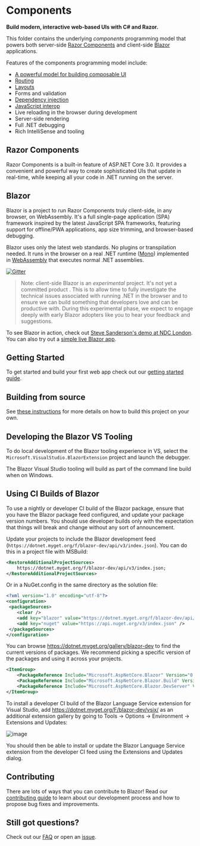 # Components

**Build modern, interactive web-based UIs with C# and Razor.**

This folder contains the underlying *components* programming model that powers both server-side [Razor Components](#razor-components) and client-side [Blazor](#blazor) applications.

Features of the components programming model include:

- [A powerful model for building composable UI](https://blazor.net/docs/components/index.html)
- [Routing](https://blazor.net/docs/routing.html)
- [Layouts](https://blazor.net/docs/layouts.html)
- Forms and validation
- [Dependency injection](https://blazor.net/docs/dependency-injection.html)
- [JavaScript interop](https://blazor.net/docs/javascript-interop.html)
- Live reloading in the browser during development
- Server-side rendering
- Full .NET debugging
- Rich IntelliSense and tooling

## Razor Components

Razor Components is a built-in feature of ASP.NET Core 3.0. It provides a convenient and powerful way to create sophisticated UIs that update in real-time, while keeping all your code in .NET running on the server.

## Blazor

Blazor is a project to run Razor Components truly client-side, in any browser, on WebAssembly. It's a full single-page application (SPA) framework inspired by the latest JavaScript SPA frameworks, featuring support for offline/PWA applications, app size trimming, and browser-based debugging.

Blazor uses only the latest web standards. No plugins or transpilation needed. It runs in the browser on a real .NET runtime ([Mono](http://www.mono-project.com/news/2017/08/09/hello-webassembly/)) implemented in [WebAssembly](http://webassembly.org) that executes normal .NET assemblies.

[![Gitter](https://badges.gitter.im/aspnet/Blazor.svg)](https://gitter.im/aspnet/Blazor?utm_source=badge&utm_medium=badge&utm_campaign=pr-badge)

> Note: client-side Blazor is an *experimental* project. It's not yet a committed product . This is to allow time to fully investigate the technical issues associated with running .NET in the browser and to ensure we can build something that developers love and can be productive with. During this experimental phase, we expect to engage deeply with early Blazor adopters like you to hear your feedback and suggestions.

To see Blazor in action, check out [Steve Sanderson's demo at NDC London](https://youtu.be/0RfUPr0KrSM). You can also try out a [simple live Blazor app](https://blazor-demo.github.io/).

## Getting Started

To get started and build your first web app check out our [getting started guide](https://go.microsoft.com/fwlink/?linkid=870449).

## Building from source

See [these instructions](/docs/BuildFromSource.md) for more details on how to build this project on your own.

## Developing the Blazor VS Tooling

To do local development of the Blazor tooling experience in VS, select the `Microsoft.VisualStudio.BlazorExtension`
project and launch the debugger.

The Blazor Visual Studio tooling will build as part of the command line build when on Windows.

## Using CI Builds of Blazor

To use a nightly or developer CI build of the Blazor package, ensure that you have the Blazor package feed configured, and update your package version numbers. You should use developer builds only with the expectation that things will break and change without any sort of announcement.

Update your projects to include the Blazor development feed (`https://dotnet.myget.org/f/blazor-dev/api/v3/index.json`). You can do this in a project file with MSBuild:

```xml
<RestoreAdditionalProjectSources>
    https://dotnet.myget.org/f/blazor-dev/api/v3/index.json;
</RestoreAdditionalProjectSources>
```

Or in a NuGet.config in the same directory as the solution file:

```xml
<?xml version="1.0" encoding="utf-8"?>
<configuration>
 <packageSources>
    <clear />
    <add key="blazor" value="https://dotnet.myget.org/f/blazor-dev/api/v3/index.json" />
    <add key="nuget" value="https://api.nuget.org/v3/index.json" />
 </packageSources>
</configuration>
```

You can browse https://dotnet.myget.org/gallery/blazor-dev to find the current versions of packages. We recommend picking a specific version of the packages and using it across your projects.

```xml
<ItemGroup>
    <PackageReference Include="Microsoft.AspNetCore.Blazor" Version="0.3.0-preview1-10220" />
    <PackageReference Include="Microsoft.AspNetCore.Blazor.Build" Version="0.3.0-preview1-10220" PrivateAssets="all" />
    <PackageReference Include="Microsoft.AspNetCore.Blazor.DevServer" Version="0.3.0-preview1-10220" />
</ItemGroup>
```

To install a developer CI build of the Blazor Language Service extension for Visual Studio, add https://dotnet.myget.org/F/blazor-dev/vsix/ as an additional extension gallery by going to Tools -> Options -> Environment -> Extensions and Updates:

![image](https://user-images.githubusercontent.com/1874516/39077607-2729edb2-44b8-11e8-8798-701ba632fdd4.png)

You should then be able to install or update the Blazor Language Service extension from the developer CI feed using the Extensions and Updates dialog.

## Contributing

There are lots of ways that you can contribute to Blazor! Read our [contributing guide](https://github.com/aspnet/Blazor/blob/master/CONTRIBUTING.md) to learn about our development process and how to propose bug fixes and improvements.

## Still got questions?

Check out our [FAQ](https://github.com/aspnet/Blazor/wiki/FAQ) or open an [issue](https://github.com/aspnet/Blazor/issues).
